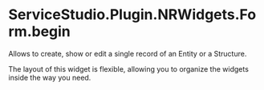 # ServiceStudio.Plugin.NRWidgets.Form.begin

Allows to create, show or edit a single record of an Entity or a Structure.

The layout of this widget is flexible, allowing you to organize the widgets inside the way you need.

